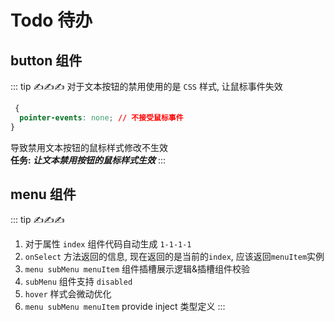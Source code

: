 # Todo 待办

## button 组件

::: tip ✍️✍️✍️
对于文本按钮的禁用使用的是 `CSS` 样式, 让鼠标事件失效

```css
 {
  pointer-events: none; // 不接受鼠标事件
}
```

导致禁用文本按钮的鼠标样式修改不生效  
**任务: _让文本禁用按钮的鼠标样式生效_**
:::

## menu 组件

::: tip ✍️✍️✍️

1. 对于属性 `index` 组件代码自动生成 `1-1-1-1`
2. `onSelect` 方法返回的信息, 现在返回的是当前的`index`, 应该返回`menuItem`实例
3. `menu subMenu menuItem` 组件插槽展示逻辑&插槽组件校验
4. `subMenu` 组件支持 `disabled`
5. `hover` 样式会微动优化
6. `menu subMenu menuItem` provide inject 类型定义
:::
